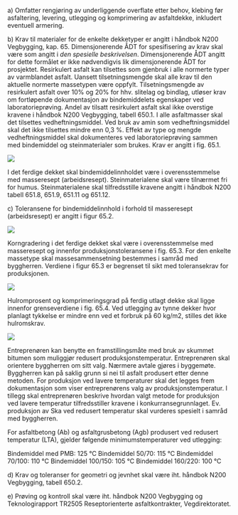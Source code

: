 a) Omfatter rengjøring av underliggende overflate etter behov, klebing før asfaltering, levering, utlegging og komprimering av asfaltdekke, inkludert eventuell armering.

b) Krav til materialer for de enkelte dekketyper er angitt i håndbok N200 Vegbygging, kap. 65. Dimensjonerende ÅDT for spesifisering av krav skal være som angitt i *den spesielle beskrivelsen*. Dimensjonerende ÅDT angitt for dette formålet er ikke nødvendigvis lik dimensjonerende ÅDT for prosjektet.
Resirkulert asfalt kan tilsettes som gjenbruk i alle normerte typer av varmblandet asfalt. Uansett tilsetningsmengde skal alle krav til den aktuelle normerte massetypen være oppfylt. Tilsetningsmengde av resirkulert asfalt over 10% og 20% for hhv. slitelag og bindlag, utløser krav om fortløpende dokumentasjon av bindemiddelets egenskaper ved laboratorieprøving. Andel av tilsatt resirkulert asfalt skal ikke overstige kravene i håndbok N200 Vegbygging, tabell 650.1.
I alle asfaltmasser skal det tilsettes vedheftningsmiddel. Ved bruk av amin som vedheftningsmiddel skal det ikke tilsettes mindre enn 0,3 %. Effekt av type og mengde vedheftningsmiddel skal dokumenteres ved laboratorieprøving sammen med bindemiddel og steinmaterialer som brukes. Krav er angitt i fig. 65.1.

![](</65 1.png>)

I det ferdige dekket skal bindemiddelinnholdet være i overensstemmelse med masseresept (arbeidsresept).
Steinmaterialene skal være tilnærmet fri for humus.
Steinmaterialene skal tilfredsstille kravene angitt i håndbok N200 tabell 651.8, 651.9, 651.11 og 651.12.

c) Toleransene for bindemiddelinnhold i forhold til masseresept (arbeidsresept) er angitt i figur 65.2.

![](</65 2.png>)

Korngradering i det ferdige dekket skal være i overensstemmelse med masseresept og innenfor produksjonstoleransene i fig. 65.3. For den enkelte massetype skal massesammensetning bestemmes i samråd med byggherren. Verdiene i figur 65.3 er begrenset til sikt med toleransekrav for produksjonen.

![](</65 3.png>)

Hulromprosent og komprimeringsgrad på ferdig utlagt dekke skal ligge innenfor grenseverdiene i fig. 65.4. Ved utlegging av tynne dekker hvor planlagt tykkelse er mindre enn ved et forbruk på 60 kg/m2, stilles det ikke hulromskrav.

![](</65 4.png>)

Entreprenøren kan benytte en framstillingsmåte med bruk av skummet bitumen som muliggjør redusert produksjonstemperatur. Entreprenøren skal orientere byggherren om sitt valg. Nærmere avtale gjøres i byggemøte. Byggherren kan på saklig grunn si nei til asfalt produsert etter denne metoden. For produksjon ved lavere temperaturer skal det legges frem dokumentasjon som viser entreprenørens valg av produksjonstemperatur. I tillegg skal entreprenøren beskrive hvordan valgt metode for produksjon ved lavere temperatur tilfredsstiller kravene i konkurransegrunnlaget.
Ev. produksjon av Ska ved redusert temperatur skal vurderes spesielt i samråd med byggherren.

For asfaltbetong (Ab) og asfaltgrusbetong (Agb) produsert ved redusert temperatur (LTA), gjelder følgende minimumstemperaturer ved utlegging:

Bindemiddel med PMB:   125 °C
Bindemiddel 50/70:   115 °C
Bindemiddel 70/100:   110 °C
Bindemiddel 100/150:   105 °C
Bindemiddel 160/220:   100 °C

d) Krav og toleranser for geometri og jevnhet skal være iht. håndbok N200 Vegbygging, tabell 650.2.

e) Prøving og kontroll skal være iht. håndbok N200 Vegbygging og Teknologirapport TR2505 Reseptorienterte asfaltkontrakter, Vegdirektoratet.

